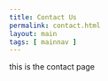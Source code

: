 ```yaml
---
title: Contact Us
permalink: contact.html
layout: main
tags: [ mainnav ]
---
```

this is the contact page